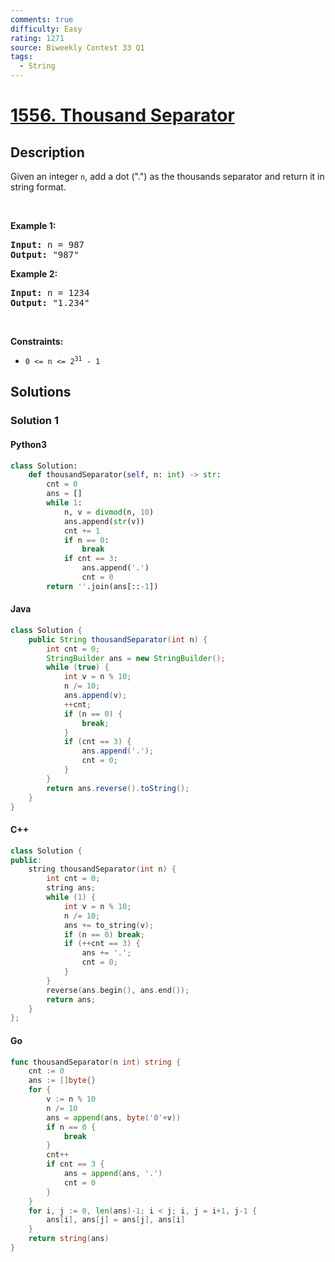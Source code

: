 ```yaml
---
comments: true
difficulty: Easy
rating: 1271
source: Biweekly Contest 33 Q1
tags:
  - String
---
```


<!-- problem:start -->

# [1556. Thousand Separator](https://leetcode.com/problems/thousand-separator)

## Description

<!-- description:start -->

<p>Given an integer <code>n</code>, add a dot (&quot;.&quot;) as the thousands separator and return it in string format.</p>

<p>&nbsp;</p>
<p><strong class="example">Example 1:</strong></p>

<pre>
<strong>Input:</strong> n = 987
<strong>Output:</strong> &quot;987&quot;
</pre>

<p><strong class="example">Example 2:</strong></p>

<pre>
<strong>Input:</strong> n = 1234
<strong>Output:</strong> &quot;1.234&quot;
</pre>

<p>&nbsp;</p>
<p><strong>Constraints:</strong></p>

<ul>
	<li><code>0 &lt;= n &lt;= 2<sup>31</sup> - 1</code></li>
</ul>

<!-- description:end -->

## Solutions

<!-- solution:start -->

### Solution 1

<!-- tabs:start -->

#### Python3

```python
class Solution:
    def thousandSeparator(self, n: int) -> str:
        cnt = 0
        ans = []
        while 1:
            n, v = divmod(n, 10)
            ans.append(str(v))
            cnt += 1
            if n == 0:
                break
            if cnt == 3:
                ans.append('.')
                cnt = 0
        return ''.join(ans[::-1])
```

#### Java

```java
class Solution {
    public String thousandSeparator(int n) {
        int cnt = 0;
        StringBuilder ans = new StringBuilder();
        while (true) {
            int v = n % 10;
            n /= 10;
            ans.append(v);
            ++cnt;
            if (n == 0) {
                break;
            }
            if (cnt == 3) {
                ans.append('.');
                cnt = 0;
            }
        }
        return ans.reverse().toString();
    }
}
```

#### C++

```cpp
class Solution {
public:
    string thousandSeparator(int n) {
        int cnt = 0;
        string ans;
        while (1) {
            int v = n % 10;
            n /= 10;
            ans += to_string(v);
            if (n == 0) break;
            if (++cnt == 3) {
                ans += '.';
                cnt = 0;
            }
        }
        reverse(ans.begin(), ans.end());
        return ans;
    }
};
```

#### Go

```go
func thousandSeparator(n int) string {
	cnt := 0
	ans := []byte{}
	for {
		v := n % 10
		n /= 10
		ans = append(ans, byte('0'+v))
		if n == 0 {
			break
		}
		cnt++
		if cnt == 3 {
			ans = append(ans, '.')
			cnt = 0
		}
	}
	for i, j := 0, len(ans)-1; i < j; i, j = i+1, j-1 {
		ans[i], ans[j] = ans[j], ans[i]
	}
	return string(ans)
}
```

<!-- tabs:end -->

<!-- solution:end -->

<!-- problem:end -->
